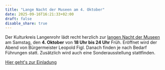 ```yaml
---
title: "Lange Nacht der Museen am 4. Oktober"
date: 2025-09-16T16:21:33+02:00
draft: false
disable_share: true
---
```


Der Kulturkreis Langenrohr lädt recht herzlich zur [langen Nacht der Museen](https://langenacht.orf.at/museum/bl/niederoesterreich/li/josef-reither-museum) am Samstag, den __4. Oktober__ von __18 Uhr bis 24 Uhr__ Früh.
Eröffnet wird der Abend von Bürgermeister Leopold Figl.
Danach finden je nach Bedarf Führungen statt.
Zusätzlich wird auch eine Sonderausstellung stattfinden.

[Hier geht's zur Einladung](/posts/2025/einladung-lange-nacht-der-museen-2025.pdf)